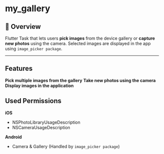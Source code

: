 # my_gallery

## 📌 Overview
 Flutter Task that lets users **pick  images** from the device gallery or **capture new photos** using the camera. Selected images are displayed in the app using `image_picker package`.

---

## Features
 **Pick multiple images from the gallery**
 **Take new photos using the camera**  
 **Display images in the application**  
 
 
##  Used Permissions 
**iOS**
- <key>NSPhotoLibraryUsageDescription</key>
- <key>NSCameraUsageDescription</key>

**Android**

- Camera & Gallery (Handled by `image_picker package`)
